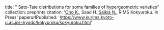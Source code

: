 title: " Sato-Tate distributions for some families of hypergeometric varieties"
collection: preprints
citation: '<a href="https://uva.theopenscholar.com/ken-ono/" target=_blank>Ono K.</a>, Saad H.,<a href="https://sites.google.com/view/neelam-saikia/home" target=_blank>Saikia N.</a>, RIMS Kokyuroku. In Press'
paperurlPublished: 'https://www.kurims.kyoto-u.ac.jp/~kyodo/kokyuroku/kokyuroku.html'
